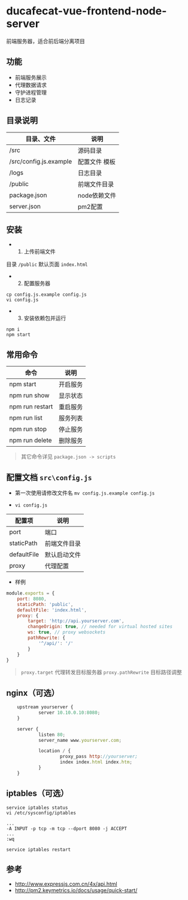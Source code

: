 # ducafecat-vue-frontend-node-server

前端服务器，适合前后端分离项目

## 功能

- 前端服务展示
- 代理数据请求
- 守护进程管理
- 日志记录

## 目录说明

目录、文件 | 说明
----|-----------
/src                        | 源码目录
/src/config.js.example      | 配置文件 模板
/logs                       | 日志目录
/public                     | 前端文件目录
package.json                | node依赖文件
server.json                 | pm2配置

## 安装

- 1. 上传前端文件

目录 `/public` 
默认页面 `index.html`

- 2. 配置服务器

```
cp config.js.example config.js
vi config.js
```

- 3. 安装依赖包并运行

```
npm i
npm start
```

## 常用命令

命令 | 说明
----|-----------
npm start       | 开启服务
npm run show    | 显示状态
npm run restart | 重启服务
npm run list    | 服务列表
npm run stop    | 停止服务
npm run delete  | 删除服务

> 其它命令详见 `package.json -> scripts`

## 配置文档 `src\config.js`

- 第一次使用请修改文件名 `mv config.js.example config.js`

- `vi config.js`

配置项 | 说明
-----|----------
port              | 端口
staticPath        | 前端文件目录
defaultFile       | 默认启动文件
proxy             | 代理配置

- 样例

```js
module.exports = {
    port: 8080,
    staticPath: 'public',
    defaultFile: 'index.html',
    proxy: {
        target: 'http://api.yourserver.com',
        changeOrigin: true, // needed for virtual hosted sites 
        ws: true, // proxy websockets 
        pathRewrite: {
            '^/api/': '/'
        }
    }
}
```

> `proxy.target` 代理转发目标服务器
> `proxy.pathRewrite` 目标路径调整

## nginx（可选）

```js
    upstream yourserver {
            server 10.10.0.10:8080;
    }

    server {
            listen 80;
            server_name www.yourserver.com;

            location / {
                    proxy_pass http://yourserver;
                    index index.html index.htm;
            }
    }
```

## iptables（可选）

```
service iptables status
vi /etc/sysconfig/iptables

...
-A INPUT -p tcp -m tcp --dport 8080 -j ACCEPT
...
:wq

service iptables restart
```

## 参考

- http://www.expressjs.com.cn/4x/api.html
- http://pm2.keymetrics.io/docs/usage/quick-start/

